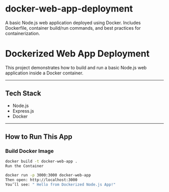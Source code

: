 # docker-web-app-deployment
A basic Node.js web application deployed using Docker. Includes Dockerfile, container build/run commands, and best practices for containerization.
#  Dockerized Web App Deployment

This project demonstrates how to build and run a basic Node.js web application inside a Docker container.

---

##  Tech Stack

- Node.js
- Express.js
- Docker

---

## How to Run This App

###  Build Docker Image

```bash
docker build -t docker-web-app .
Run the Container

docker run -p 3000:3000 docker-web-app
Then open: http://localhost:3000
You’ll see: " Hello from Dockerized Node.js App!"
